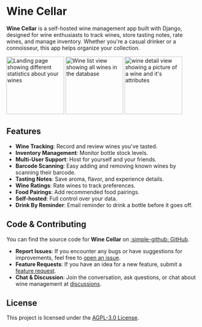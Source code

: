# Wine Cellar

**Wine Cellar** is a self-hosted wine management app built with Django, designed for wine enthusiasts to track wines, store tasting notes, rate wines, and manage inventory. Whether you're a casual drinker or a connoisseur, this app helps organize your collection.

<img src="https://github.com/user-attachments/assets/315280b8-9f87-45fd-ab88-507d88aef362" height="150" alt="Landing page showing different statistics about your wines">
<img src="https://github.com/user-attachments/assets/645855e4-3c22-4253-9d59-9fd76f7f4c05" height="150" alt="Wine list view showing all wines in the database">
<img src="https://github.com/user-attachments/assets/dec2345b-e276-43bf-aac9-e667f3a535b3" height="150" alt="wine detail view showing a picture of a wine and it's attributes">

## Features

- **Wine Tracking**: Record and review wines you've tasted.
- **Inventory Management**: Monitor bottle stock levels.
- **Multi-User Support**: Host for yourself and your friends.
- **Barcode Scanning**: Easy adding and removing known wines by scanning their
barcode.
- **Tasting Notes**: Save aroma, flavor, and experience details.
- **Wine Ratings**: Rate wines to track preferences.
- **Food Pairings**: Add recommended food pairings.
- **Self-hosted**: Full control over your data.
- **Drink By Reminder**: Email reminder to drink a bottle before it goes off.

## Code & Contributing

You can find the source code for **Wine Cellar** on <a href="https://github.com/the-broke-sommeliers/wine-cellar" target="_blank">:simple-github: GitHub</a>.

- **Report Issues**: If you encounter any bugs or have suggestions for improvements, feel free to <a href="https://github.com/the-broke-sommeliers/wine-cellar/issues" target="_blank">open an issue</a>.
- **Feature Requests**: If you have an idea for a new feature, submit a <a href="https://github.com/the-broke-sommeliers/wine-cellar/issues" target="_blank">feature request</a>.
- **Chat & Discussion**: Join the conversation, ask questions, or chat about wine management at <a href="https://github.com/the-broke-sommeliers/wine-cellar/discussions" target="_blank">discussions</a>.

## License

This project is licensed under the <a href="https://opensource.org/licenses/AGPL-3.0" target="_blank">AGPL-3.0 License</a>.
